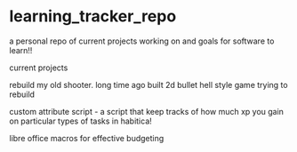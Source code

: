 # learning_tracker_repo
a personal repo of current projects working on and goals for software to learn!!


current projects

rebuild my old shooter. long time ago built 2d bullet hell style game trying to rebuild

custom attribute script - a script that keep tracks of how much xp you gain on particular types of tasks in habitica!

libre office macros
for effective budgeting


